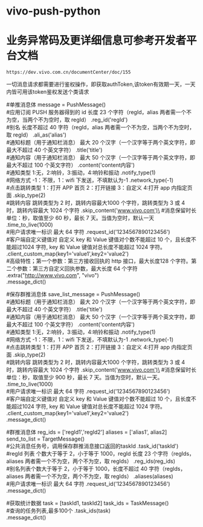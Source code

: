 # vivo-push-python
# 业务异常码及更详细信息可参考开发者平台文档
    https://dev.vivo.com.cn/documentCenter/doc/155


一切消息请求都需要进行鉴权操作，即获取authToken,该token有效期一天，一天内皆可用该token鉴权发送个类请求


#单推消息体
message = PushMessage()\
    #应用订阅 PUSH 服务器得到的 id 长度 23 个字符（regId，alias 两者需一个不为空，当两个不为空时，取 regId）
    .reg_id('regId') \
    #别名 长度不超过 40 字符（regId，alias 两者需一个不为空，当两个不为空时，取 regId）
    .ali_as('alias') \
    #通知标题（用于通知栏消息） 最大 20 个汉字（一个汉字等于两个英文字符，即最大不超过 40 个英文字符）
    .title('title')\
    #通知内容（用于通知栏消息） 最大 50 个汉字（一个汉字等于两个英文字符，即最大不超过 100 个英文字符）
    .content('content内容')\
    #通知类型 1:无，2:响铃，3:振动，4:响铃和振动
    .notify_type(1)\
    #网络方式 -1：不限，1：wifi 下发送，不填默认为-1
    .network_type(-1)\
    #点击跳转类型 1：打开 APP 首页 2：打开链接 3：自定义 4:打开 app 内指定页面
    .skip_type(2)\
    #跳转内容 跳转类型为 2 时，跳转内容最大1000 个字符，跳转类型为 3 或 4 时，跳转内容最大 1024 个字符
    .skip_content('www.vivo.com')\
    #消息保留时长 单位：秒，取值至少 60 秒，最长 7 天。当值为空时，默认一天
    .time_to_live(1000)\
    #用户请求唯一标识 最大 64 字符
    .request_id('1234567890123456') \
    #客户端自定义键值对 自定义 key 和 Value 键值对个数不能超过 10 个，且长度不能超过1024 字符, key 和 Value 键值对总长度不能超过 1024 字符。
    .client_custom_map(key1='value1',key2='value2') \
    #高级特性；第一个参数：第三方接收回执的 http 接口，最大长度128 个字符。第二个参数：第三方自定义回执参数，最大长度 64 个字符
    .extra("http://www.vivo.com", "vivo")\
    .message_dict()


#保存群推消息体
save_list_message = PushMessage()\
    #通知标题（用于通知栏消息） 最大 20 个汉字（一个汉字等于两个英文字符，即最大不超过 40 个英文字符）
    .title('title')\
    #通知内容（用于通知栏消息） 最大 50 个汉字（一个汉字等于两个英文字符，即最大不超过 100 个英文字符）
    .content('content内容')\
    #通知类型 1:无，2:响铃，3:振动，4:响铃和振动
    .notify_type(1)\
    #网络方式 -1：不限，1：wifi 下发送，不填默认为-1
    .network_type(-1)\
    #点击跳转类型 1：打开 APP 首页 2：打开链接 3：自定义 4:打开 app 内指定页面
    .skip_type(2)\
    #跳转内容 跳转类型为 2 时，跳转内容最大1000 个字符，跳转类型为 3 或 4 时，跳转内容最大 1024 个字符
    .skip_content('www.vivo.com')\
    #消息保留时长 单位：秒，取值至少 900 秒，最长 7 天。当值为空时，默认一天。
    .time_to_live(1000)\
    #用户请求唯一标识 最大 64 字符
    .request_id('1234567890123456') \
    #客户端自定义键值对 自定义 key 和 Value 键值对个数不能超过 10 个，且长度不能超过1024 字符, key 和 Value 键值对总长度不能超过 1024 字符。
    .client_custom_map(key1='value1',key2='value2') \
    .message_dict()

#群推消息体
reg_ids = ['regId1','regId2']
aliases = ['alias1', alias2]
send_to_list =  TargetMessage()\
    #公共消息任务号，调用保存群推消息接口返回的taskId
    .task_id('taskId')\
    #regId 列表 个数大于等于 2，小于等于 1000，regId 长度 23 个字符（regIds，aliases 两者需一个不为空，两个不为空，取 regIds）
    .reg_ids(reg_ids)\
    #别名列表个数大于等于 2，小于等于 1000，长度不超过 40 字符（regIds，aliases 两者需一个不为空，两个不为空，取 regIds）
    .aliases(aliases)\
    #用户请求唯一标识 最大 64 字符
    .request_id('1234567890123456')\
    .message_dict()

#获取统计数据
task = [taskId1, taskId2]
task_ids = TaskMessage()\
    #查询的任务列表,最多100个
    .task_ids(task)\
    .message_dict()